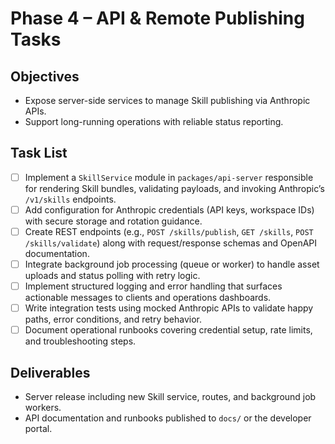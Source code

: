 # Phase 4 – API & Remote Publishing Tasks

## Objectives

- Expose server-side services to manage Skill publishing via Anthropic APIs.
- Support long-running operations with reliable status reporting.

## Task List

- [ ] Implement a `SkillService` module in `packages/api-server` responsible for rendering Skill bundles, validating payloads, and invoking Anthropic’s `/v1/skills` endpoints.
- [ ] Add configuration for Anthropic credentials (API keys, workspace IDs) with secure storage and rotation guidance.
- [ ] Create REST endpoints (e.g., `POST /skills/publish`, `GET /skills`, `POST /skills/validate`) along with request/response schemas and OpenAPI documentation.
- [ ] Integrate background job processing (queue or worker) to handle asset uploads and status polling with retry logic.
- [ ] Implement structured logging and error handling that surfaces actionable messages to clients and operations dashboards.
- [ ] Write integration tests using mocked Anthropic APIs to validate happy paths, error conditions, and retry behavior.
- [ ] Document operational runbooks covering credential setup, rate limits, and troubleshooting steps.

## Deliverables

- Server release including new Skill service, routes, and background job workers.
- API documentation and runbooks published to `docs/` or the developer portal.
